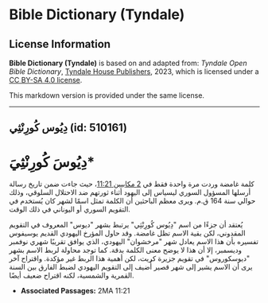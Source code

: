 # Bible Dictionary (Tyndale)

## License Information

**Bible Dictionary (Tyndale)** is based on and adapted from: _Tyndale Open Bible Dictionary_, [Tyndale House Publishers](https://tyndaleopenresources.com/), 2023, which is licensed under a [CC BY-SA 4.0 license](https://creativecommons.org/licenses/by-sa/4.0/legalcode.en).

This markdown version is provided under the same license.



--------------------------------

## دِيُوس كُورِنْثِي (id: 510161)

**دِيُوسَ كُورِنْثِيَ**\*
=========================

كلمة غامضة وردت مرة واحدة فقط في [2 مكابيين 11:21](https://ref.ly/2Macc11:21)، حيث جاءت ضمن تاريخ رسالة أرسلها المسؤول السوري ليسياس إلى اليهود أثناء ثورتهم ضد الاحتلال السلوقي، وذلك حوالي سنة 164 ق.م. ويرى معظم الباحثين أن الكلمة تمثل اسمًا لشهر كان يُستخدم في التقويم السوري أو اليوناني في ذلك الوقت.

يُعتقد أن جزءًا من اسم "دِيُوس كُورِنْثِي" يرتبط بشهر "ديوس" المعروف في التقويم المقدوني، لكن بقية الاسم تظل غامضة. وقد حاول المؤرخ اليهودي القديم يوسيفوس تفسيره بأن هذا الاسم يعادل شهر "مرخشوان" اليهودي، الذي يوافق تقريبًا شهري نوفمبر وديسمبر، إلا أن هذا لا يوضح معنى الكلمة بدقة. كما توجد محاولة لربط الاسم بشهر "ديوسكوروس" في تقويم جزيرة كريت، لكن أهمية هذا الربط غير مؤكدة. واقتراح آخر يرى أن الاسم يشير إلى شهر قصير أُضيف إلى التقويم اليهودي لضبط الفارق بين السنة القمرية والشمسية، لكنه اقتراح ضعيف أيضًا.

* **Associated Passages:** 2MA 11:21

